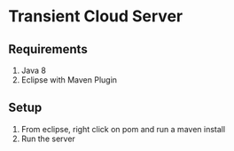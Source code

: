 Transient Cloud Server
======================

Requirements
------------
1. Java 8
2. Eclipse with Maven Plugin

Setup
-----

1. From eclipse, right click on pom and run a maven install
2. Run the server
